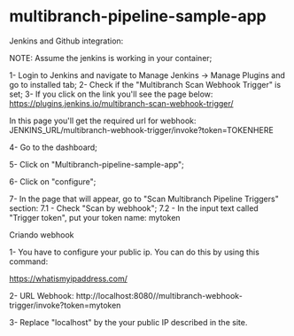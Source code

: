 # multibranch-pipeline-sample-app


Jenkins and Github integration:

NOTE: Assume the jenkins is working in your container;

1- Login to Jenkins and navigate to Manage Jenkins -> Manage Plugins and go to installed tab;
2- Check if the "Multibranch Scan Webhook Trigger" is set;
3- If you click on the link you'll see the page below:
https://plugins.jenkins.io/multibranch-scan-webhook-trigger/

In this page you'll get the required url for webhook: JENKINS_URL/multibranch-webhook-trigger/invoke?token=TOKENHERE

4- Go to the dashboard;

5- Click on "Multibranch-pipeline-sample-app";

6- Click on "configure";

7- In the page that will appear, go to "Scan Multibranch Pipeline Triggers" section:
    7.1 - Check "Scan by webhook";
	7.2 - In the input text called "Trigger token", put your token name:
	    mytoken


Criando webhook

1- You have to configure your public ip. You can do this by using this command:

https://whatismyipaddress.com/

2- URL Webhook: http://localhost:8080//multibranch-webhook-trigger/invoke?token=mytoken

3- Replace "localhost" by the your public IP described in the site.
